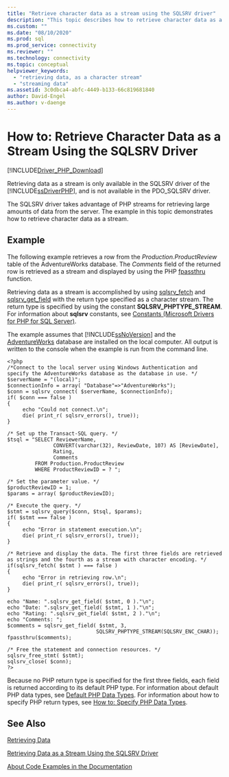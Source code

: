 ```yaml
---
title: "Retrieve character data as a stream using the SQLSRV driver"
description: "This topic describes how to retrieve character data as a stream when using the Microsoft SQLSRV Driver for PHP for SQL Server"
ms.custom: ""
ms.date: "08/10/2020"
ms.prod: sql
ms.prod_service: connectivity
ms.reviewer: ""
ms.technology: connectivity
ms.topic: conceptual
helpviewer_keywords: 
  - "retrieving data, as a character stream"
  - "streaming data"
ms.assetid: 3c0dbca4-abfc-4449-b133-66c819681840
author: David-Engel
ms.author: v-daenge
---
```

# How to: Retrieve Character Data as a Stream Using the SQLSRV Driver
[!INCLUDE[Driver_PHP_Download](../../includes/driver_php_download.md)]

Retrieving data as a stream is only available in the SQLSRV driver of the [!INCLUDE[ssDriverPHP](../../includes/ssdriverphp_md.md)], and is not available in the PDO_SQLSRV driver.  
  
The SQLSRV driver takes advantage of PHP streams for retrieving large amounts of data from the server. The example in this topic demonstrates how to retrieve character data as a stream.  
  
## Example  
The following example retrieves a row from the *Production.ProductReview* table of the AdventureWorks database. The *Comments* field of the returned row is retrieved as a stream and displayed by using the PHP [fpassthru](https://php.net/manual/function.fpassthru.php) function.  
  
Retrieving data as a stream is accomplished by using [sqlsrv_fetch](../../connect/php/sqlsrv-fetch.md) and [sqlsrv_get_field](../../connect/php/sqlsrv-get-field.md) with the return type specified as a character stream. The return type is specified by using the constant **SQLSRV_PHPTYPE_STREAM**. For information about **sqlsrv** constants, see [Constants &#40;Microsoft Drivers for PHP for SQL Server&#41;](../../connect/php/constants-microsoft-drivers-for-php-for-sql-server.md).  
  
The example assumes that [!INCLUDE[ssNoVersion](../../includes/ssnoversion-md.md)] and the [AdventureWorks](https://github.com/Microsoft/sql-server-samples/tree/master/samples/databases/adventure-works) database are installed on the local computer. All output is written to the console when the example is run from the command line.  
  
```  
<?php  
/*Connect to the local server using Windows Authentication and  
specify the AdventureWorks database as the database in use. */  
$serverName = "(local)";  
$connectionInfo = array( "Database"=>"AdventureWorks");  
$conn = sqlsrv_connect( $serverName, $connectionInfo);  
if( $conn === false )  
{  
     echo "Could not connect.\n";  
     die( print_r( sqlsrv_errors(), true));  
}  
  
/* Set up the Transact-SQL query. */  
$tsql = "SELECT ReviewerName,   
               CONVERT(varchar(32), ReviewDate, 107) AS [ReviewDate],  
               Rating,   
               Comments   
         FROM Production.ProductReview   
         WHERE ProductReviewID = ? ";  
  
/* Set the parameter value. */  
$productReviewID = 1;  
$params = array( $productReviewID);  
  
/* Execute the query. */  
$stmt = sqlsrv_query($conn, $tsql, $params);  
if( $stmt === false )  
{  
     echo "Error in statement execution.\n";  
     die( print_r( sqlsrv_errors(), true));  
}  
  
/* Retrieve and display the data. The first three fields are retrieved  
as strings and the fourth as a stream with character encoding. */  
if(sqlsrv_fetch( $stmt ) === false )  
{  
     echo "Error in retrieving row.\n";  
     die( print_r( sqlsrv_errors(), true));  
}  
  
echo "Name: ".sqlsrv_get_field( $stmt, 0 )."\n";  
echo "Date: ".sqlsrv_get_field( $stmt, 1 )."\n";  
echo "Rating: ".sqlsrv_get_field( $stmt, 2 )."\n";  
echo "Comments: ";  
$comments = sqlsrv_get_field( $stmt, 3,   
                             SQLSRV_PHPTYPE_STREAM(SQLSRV_ENC_CHAR));  
fpassthru($comments);  
  
/* Free the statement and connection resources. */  
sqlsrv_free_stmt( $stmt);  
sqlsrv_close( $conn);  
?>  
```  
  
Because no PHP return type is specified for the first three fields, each field is returned according to its default PHP type. For information about default PHP data types, see [Default PHP Data Types](../../connect/php/default-php-data-types.md). For information about how to specify PHP return types, see [How to: Specify PHP Data Types](../../connect/php/how-to-specify-php-data-types.md).  
  
## See Also  
[Retrieving Data](../../connect/php/retrieving-data.md)

[Retrieving Data as a Stream Using the SQLSRV Driver](../../connect/php/retrieving-data-as-a-stream-using-the-sqlsrv-driver.md)

[About Code Examples in the Documentation](../../connect/php/about-code-examples-in-the-documentation.md)  
  
